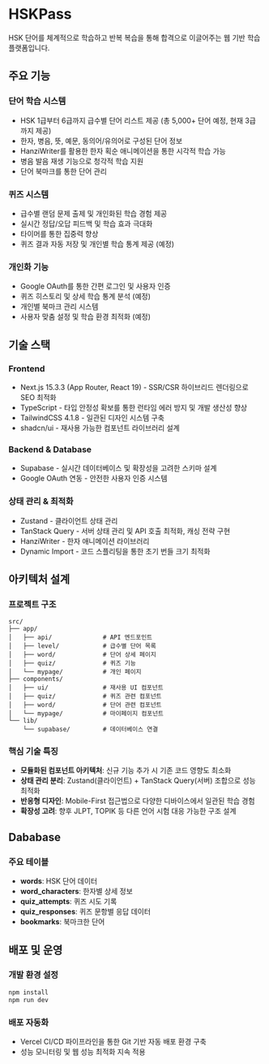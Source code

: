 # HSKPass

HSK 단어를 체계적으로 학습하고 반복 복습을 통해 합격으로 이글어주는 웹 기반 학습 플랫폼입니다.

## 주요 기능

### 단어 학습 시스템
- HSK 1급부터 6급까지 급수별 단어 리스트 제공 (총 5,000+ 단어 예정, 현재 3급 까지 제공)
- 한자, 병음, 뜻, 예문, 동의어/유의어로 구성된 단어 정보
- HanziWriter를 활용한 한자 획순 애니메이션을 통한 시각적 학습 가능
- 병음 발음 재생 기능으로 청각적 학습 지원
- 단어 북마크를 통한 단어 관리

### 퀴즈 시스템
- 급수별 랜덤 문제 출제 및 개인화된 학습 경험 제공
- 실시간 정답/오답 피드백 및 학습 효과 극대화
- 타이머를 통한 집중력 향상
- 퀴즈 결과 자동 저장 및 개인별 학습 통계 제공 (예정)

### 개인화 기능
- Google OAuth를 통한 간편 로그인 및 사용자 인증
- 퀴즈 히스토리 및 상세 학습 통계 분석 (예정)
- 개인별 북마크 관리 시스템
- 사용자 맞춤 설정 및 학습 환경 최적화 (예정)

## 기술 스택

### Frontend
- Next.js 15.3.3 (App Router, React 19) - SSR/CSR 하이브리드 렌더링으로 SEO 최적화
- TypeScript - 타입 안정성 확보를 통한 런타임 에러 방지 및 개발 생산성 향상
- TailwindCSS 4.1.8 - 일관된 디자인 시스템 구축
- shadcn/ui - 재사용 가능한 컴포넌트 라이브러리 설계

### Backend & Database
- Supabase - 실시간 데이터베이스 및 확장성을 고려한 스키마 설계
- Google OAuth 연동 - 안전한 사용자 인증 시스템

### 상태 관리 & 최적화
- Zustand - 클라이언트 상태 관리
- TanStack Query - 서버 상태 관리 및 API 호출 최적화, 캐싱 전략 구현
- HanziWriter - 한자 애니메이션 라이브러리
- Dynamic Import - 코드 스플리팅을 통한 초기 번들 크기 최적화

## 아키텍처 설계

### 프로젝트 구조
```
src/
├── app/
│   ├── api/              # API 엔드포인트
│   ├── level/            # 급수별 단어 목록
│   ├── word/             # 단어 상세 페이지
│   ├── quiz/             # 퀴즈 기능
│   └── mypage/           # 개인 페이지
├── components/
│   ├── ui/               # 재사용 UI 컴포넌트
│   ├── quiz/             # 퀴즈 관련 컴포넌트
│   ├── word/             # 단어 관련 컴포넌트
│   └── mypage/           # 마이페이지 컴포넌트
└── lib/
    └── supabase/         # 데이터베이스 연결
```

### 핵심 기술 특징
- **모듈화된 컴포넌트 아키텍처**: 신규 기능 추가 시 기존 코드 영향도 최소화
- **상태 관리 분리**: Zustand(클라이언트) + TanStack Query(서버) 조합으로 성능 최적화
- **반응형 디자인**: Mobile-First 접근법으로 다양한 디바이스에서 일관된 학습 경험
- **확장성 고려**: 향후 JLPT, TOPIK 등 다른 언어 시험 대응 가능한 구조 설계

## Dababase

### 주요 테이블
- **words**: HSK 단어 데이터
- **word_characters**: 한자별 상세 정보
- **quiz_attempts**: 퀴즈 시도 기록
- **quiz_responses**: 퀴즈 문항별 응답 데이터
- **bookmarks**: 북마크한 단어

## 배포 및 운영

### 개발 환경 설정
```bash
npm install
npm run dev
```

### 배포 자동화
- Vercel CI/CD 파이프라인을 통한 Git 기반 자동 배포 환경 구축
- 성능 모니터링 및 웹 성능 최적화 지속 적용
